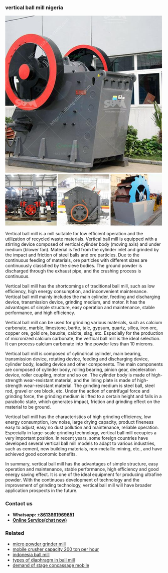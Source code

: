 <h3>vertical ball mill nigeria</h3><img src='1706767723.jpg' alt=''><p>Vertical ball mill is a mill suitable for low efficient operation and the utilization of recycled waste materials. Vertical ball mill is equipped with a stirring device composed of vertical cylinder body (moving axis) and under medium (blower fan). Material is fed from the cylinder inlet and grinded by the impact and friction of steel balls and ore particles. Due to the continuous feeding of materials, ore particles with different sizes are continuously classified by the sieve bodies. The ground powder is discharged through the exhaust pipe, and the crushing process is continuous. </p><p>Vertical ball mill has the shortcomings of traditional ball mill, such as low efficiency, high energy consumption, and inconvenient maintenance. Vertical ball mill mainly includes the main cylinder, feeding and discharging device, transmission device, grinding medium, and motor. It has the advantages of simple structure, easy operation and maintenance, stable performance, and high efficiency.</p><p>Vertical ball mill can be used for grinding various materials, such as calcium carbonate, marble, limestone, barite, talc, gypsum, quartz, silica, iron ore, copper ore, gold ore, bauxite, calcite, slag, etc. Especially for the production of micronized calcium carbonate, the vertical ball mill is the ideal selection. It can process calcium carbonate into fine powder less than 10 microns.</p><p>Vertical ball mill is composed of cylindrical cylinder, main bearing, transmission device, rotating device, feeding and discharging device, cylinder body, loading device and other components. The main components are composed of cylinder body, rolling bearing, pinion gear, deceleration device, roller coupling, motor and so on. The cylinder body is made of high-strength wear-resistant material, and the lining plate is made of high-strength wear-resistant material. The grinding medium is steel ball, steel rod, gravel or ore block, etc. Under the action of centrifugal force and grinding force, the grinding medium is lifted to a certain height and falls in a parabolic state, which generates impact, friction and grinding effect on the material to be ground.</p><p>Vertical ball mill has the characteristics of high grinding efficiency, low energy consumption, low noise, large drying capacity, product fineness easy to adjust, easy no dust pollution and maintenance, reliable operation. Especially in large-scale grinding technology, vertical ball mill occupies a very important position. In recent years, some foreign countries have developed several vertical ball mill models to adapt to various industries, such as cement, new building materials, non-metallic mining, etc., and have achieved good economic benefits.</p><p>In summary, vertical ball mill has the advantages of simple structure, easy operation and maintenance, stable performance, high efficiency and good energy saving effect. It is one of the ideal equipment for producing ultrafine powder. With the continuous development of technology and the improvement of grinding technology, vertical ball mill will have broader application prospects in the future.</p><h3>Contact us</h3><ul><li><strong>Whatsapp:&nbsp;<a href="https://wa.me/8613661969651">+8613661969651</a></strong></li><li><a href="https://swt.shibang-china.com/?git&amp;zhl&amp;vertical ball mill nigeria"><strong>Online Service(chat now)</strong></a></li></ul><h3>Related</h3><ul><li><a href='micro powder grinder mill.md'>micro powder grinder mill</a></li><li><a href='mobile crusher capacity 200 ton per hour.md'>mobile crusher capacity 200 ton per hour</a></li><li><a href='indonesia ball mill.md'>indonesia ball mill</a></li><li><a href='types of diaphragm in ball mill.md'>types of diaphragm in ball mill</a></li><li><a href='demand of stage concassage mobile.md'>demand of stage concassage mobile</a></li></ul>